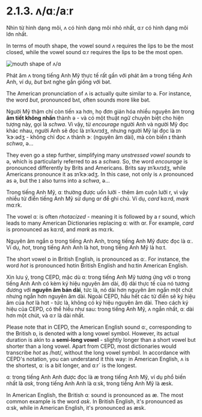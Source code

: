 # 2.1.3. <span class="pho">ʌ/ɑː/aːr</span>

Nhìn từ hình dạng môi, <span class="pho">ʌ</span> có hình dạng môi nhỏ nhất, <span class="pho">ɑːr</span> có hình dạng môi lớn nhất.

In terms of mouth shape, the vowel sound <span class="pho">ʌ</span> requires the lips to be the most closed, while the vowel sound <span class="pho">ɑːr</span> requires the lips to be the most open.

![mouth shape of ʌ/ɑ](/images/vowels-mouth-ʌ-ɑ.svg)

Phát âm <span class="pho">ʌ</span> trong tiếng Anh Mỹ thực tế rất gần với phát âm <span class="pho">ə</span> trong tiếng Anh Anh, ví dụ, _but_ <span class="pho alt">bʌt</span> <span class="speak-word-inline" data-audio-us-male="/audios/us/but-us-male.mp3" data-audio-us-female="/audios/us/but-us-female.mp3"></span> nghe gần giống với <span class="pho alt">bət</span>.

The American pronunciation of <span class="pho">ʌ</span> is actually quite similar to <span class="pho">ə</span>. For instance, the word _but_, pronounced <span class="pho alt">bʌt</span>, often sounds more like <span class="pho alt">bət</span>.

Người Mỹ thậm chí còn tiến xa hơn, họ đơn giản hóa nhiều nguyên âm trong **âm tiết không nhấn** thành <span class="pho">ə</span> - và có một thuật ngữ chuyên biệt cho hiện tượng này, gọi là _schwa_. Vì vậy, từ _encourage_ người Anh và người Mỹ đọc khác nhau, người Anh sẽ đọc là <span class="pho alt">ɪnˈkʌrɪdʒ</span><span class="speak-word-inline" data-audio-uk-male="/audios/us/encourage-uk-male.mp3" data-audio-uk-female="/audios/us/encourage-uk-female.mp3"></span>, nhưng người Mỹ lại đọc là <span class="pho alt">ɪnˈkɝːədʒ</span><span class="speak-word-inline" data-audio-us-male="/audios/us/encourage-us-male.mp3" data-audio-us-female="/audios/us/encourage-us-female.mp3"></span> - không chỉ đọc <span class="pho">ʌ</span> thành <span class="pho">ɝː</span> (nguyên âm dài), mà còn biến <span class="pho">ɪ</span> thành _schwa_, <span class="pho">ə</span>...

They even go a step further, simplifying many _unstressed vowel sounds_ to <span class="pho">ə</span>, which is particularly referred to as a _schwa_. So, the word _encourage_ is pronounced differently by Brits and Americans. Brits say <span class="pho alt">ɪnˈkʌrɪdʒ</span><span class="speak-word-inline" data-audio-uk-male="/audios/us/encourage-uk-male.mp3" data-audio-uk-female="/audios/us/encourage-uk-female.mp3"></span>, while Americans pronounce it as <span class="pho alt">ɪnˈkɝːədʒ</span><span class="speak-word-inline" data-audio-us-male="/audios/us/encourage-us-male.mp3" data-audio-us-female="/audios/us/encourage-us-female.mp3"></span>. In this case, not only is <span class="pho">ʌ</span> pronounced as <span class="pho">ə</span>, but the <span class="pho">ɪ</span> also turns into a _schwa_, <span class="pho">ə</span>...

Trong tiếng Anh Mỹ, <span class="pho">ɑː</span> thường được uốn lưỡi - thêm âm cuộn lưỡi <span class="pho">r</span>, vì vậy nhiều từ điển tiếng Anh Mỹ sử dụng <span class="pho">ɑr</span> để ghi chú. Ví dụ, _card_ <span class="pho alt">kɑːrd</span><span class="speak-word-inline" data-audio-us-male="/audios/us/card-us-male.mp3" data-audio-us-female="/audios/us/card-us-female.mp3"></span>, _mark_ <span class="pho alt">mɑːrk</span><span class="speak-word-inline" data-audio-us-male="/audios/us/mark-us-male.mp3" data-audio-us-female="/audios/us/mark-us-female.mp3"></span>.

The vowel <span class="pho">ɑː</span> is often _rhotacized_ - meaning it is followed by a <span class="pho">r</span> sound, which leads to many American Dictionaries replacing <span class="pho">ɑː</span> with <span class="pho">ɑr</span>. For example, _card_ is pronounced as <span class="pho alt">kɑːrd</span><span class="speak-word-inline" data-audio-us-male="/audios/us/card-us-male.mp3" data-audio-us-female="/audios/us/card-us-female.mp3"></span>, and _mark_ as <span class="pho alt">mɑːrk</span><span class="speak-word-inline" data-audio-us-male="/audios/us/mark-us-male.mp3" data-audio-us-female="/audios/us/mark-us-female.mp3"></span>.

Nguyên âm ngắn <span class="pho">ɒ</span> trong tiếng Anh Anh, trong tiếng Anh Mỹ được đọc là <span class="pho">ɑː</span>. Ví dụ, _hot_, trong tiếng Anh Anh là <span class="pho alt">hɒt</span><span class="speak-word-inline" data-audio-uk-male="/audios/us/hot-uk-male.mp3" data-audio-uk-female="/audios/us/hot-uk-female.mp3"></span>, trong tiếng Anh Mỹ là <span class="pho alt">hɑːt</span><span class="speak-word-inline" data-audio-us-male="/audios/us/hot-us-male.mp3" data-audio-us-female="/audios/us/hot-us-female.mp3"></span>.

The short vowel <span class="pho">ɒ</span> in British English, is pronounced as <span class="pho">ɑː</span>. For instance, the word _hot_ is pronounced <span class="pho alt">hɒt</span><span class="speak-word-inline" data-audio-uk-male="/audios/us/hot-uk-male.mp3" data-audio-uk-female="/audios/us/hot-uk-female.mp3"></span>in British English and <span class="pho alt">hɑːt</span><span class="speak-word-inline" data-audio-us-male="/audios/us/hot-us-male.mp3" data-audio-us-female="/audios/us/hot-us-female.mp3"></span>in American English.

Xin lưu ý, trong CEPD, mặc dù <span class="pho">ɑː</span> trong tiếng Anh Mỹ tương ứng với <span class="pho">ɒ</span> trong tiếng Anh Anh có kèm ký hiệu nguyên âm dài, độ dài thực tế của nó tương đương với **nguyên âm bán dài**, tức là, nó dài hơn nguyên âm ngắn một chút nhưng ngắn hơn nguyên âm dài. Ngoài CEPD, hầu hết các từ điển sẽ ký hiệu âm của _hot_ là <span class="pho alt">hɑt</span> - tức là, không có ký hiệu nguyên âm dài. Theo cách ký hiệu của CEPD, có thể hiểu như sau: trong tiếng Anh Mỹ, <span class="pho">ʌ</span> ngắn nhất, <span class="pho">ɑː</span> dài hơn một chút, và <span class="pho">ɑːr</span> là dài nhất.

Please note that in CEPD, the American English sound <span class="pho">ɑː</span>, corresponding to the British <span class="pho">ɒ</span>, is denoted with a long vowel symbol. However, its actual duration is akin to a **semi-long vowel** - slightly longer than a short vowel but shorter than a long vowel. Apart from CEPD, most dictionaries would transcribe _hot_ as <span class="pho alt">/hɑt/</span>, without the long vowel symbol. In accordance with CEPD's notation, you can understand it this way: in American English, <span class="pho">ʌ</span> is the shortest, <span class="pho">ɑː</span> is a bit longer, and <span class="pho">ɑːr`</span> is the longest.

<span class="pho">ɑː</span> trong tiếng Anh Anh được đọc là <span class="pho">æ</span> trong tiếng Anh Mỹ, ví dụ phổ biến nhất là _ask_, trong tiếng Anh Anh là <span class="pho alt">ɑːsk</span><span class="speak-word-inline" data-audio-uk-male="/audios/us/ask-uk-male.mp3" data-audio-uk-female="/audios/us/ask-uk-female.mp3"></span>, trong tiếng Anh Mỹ là <span class="pho alt">æsk</span><span class="speak-word-inline" data-audio-us-male="/audios/us/ask-us-male.mp3" data-audio-us-female="/audios/us/ask-us-female.mp3"></span>.

In American English, the British <span class="pho">ɑː</span> sound is pronounced as <span class="pho">æ</span>. The most common example is the word _ask_. In British English, it's pronounced as <span class="pho alt">ɑːsk</span><span class="speak-word-inline" data-audio-uk-male="/audios/us/ask-uk-male.mp3" data-audio-uk-female="/audios/us/ask-uk-female.mp3"></span>, while in American English, it's pronounced as <span class="pho alt">æsk</span><span class="speak-word-inline" data-audio-us-male="/audios/us/ask-us-male.mp3" data-audio-us-female="/audios/us/ask-us-female.mp3"></span>.

